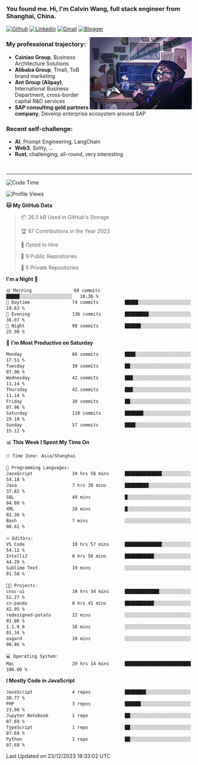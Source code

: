 <!-- Greeting -->
### You found me. Hi, I'm Calvin Wang, full stack engineer from Shanghai, China.

[![Github](https://img.shields.io/badge/-Github-000?style=flat&logo=Github&logoColor=white)](https://github.com/wangjunneil)
[![Linkedin](https://img.shields.io/badge/-LinkedIn-blue?style=flat&logo=Linkedin&logoColor=white)](https://www.linkedin.com/in/wangjunneil/)
[![Gmail](https://img.shields.io/badge/-Gmail-c14438?style=flat&logo=Gmail&logoColor=white)](mailto:wangjunneil@gmail.com)
[![Blogger](https://img.shields.io/badge/-Blogger-gray?style=flat&logo=Blogger&logoColor=white)](https://www.wangjun.dev)

<!--Introduction -->

<img align="right" alt="img" src="https://raw.githubusercontent.com/wangjunneil/wangjunneil/main/imgs/cover_image.png" width="55%" height="auto" />

### My professional trajectory: 
- **Cainiao Group**, Business Architecture Solutions
- **Alibaba Group**, Tmall, ToB brand marketing
- **Ant Group (Alipay)**, International Business Department, cross-border capital R&D services
- **SAP consulting gold partners company**, Develop enterprise ecosystem around SAP
### Recent self-challenge:
- **AI**, Prompt Engineering, LangChain
- **Web3**, Solity, ...
- **Rust**, challenging, all-round, very interesting

<br/>

---
<!-- Your badges -->

<!--START_SECTION:waka-->
![Code Time](http://img.shields.io/badge/Code%20Time-37%20hrs%2030%20mins-blue)

![Profile Views](http://img.shields.io/badge/Profile%20Views-40-blue)

**🐱 My GitHub Data** 

> 📦 26.5 kB Used in GitHub's Storage 
 > 
> 🏆 87 Contributions in the Year 2023
 > 
> 💼 Opted to Hire
 > 
> 📜 9 Public Repositories 
 > 
> 🔑 5 Private Repositories 
 > 
**I'm a Night 🦉** 

```text
🌞 Morning                69 commits          █████░░░░░░░░░░░░░░░░░░░░   18.30 % 
🌆 Daytime                74 commits          █████░░░░░░░░░░░░░░░░░░░░   19.63 % 
🌃 Evening                136 commits         █████████░░░░░░░░░░░░░░░░   36.07 % 
🌙 Night                  98 commits          ██████░░░░░░░░░░░░░░░░░░░   25.99 % 
```
📅 **I'm Most Productive on Saturday** 

```text
Monday                   66 commits          ████░░░░░░░░░░░░░░░░░░░░░   17.51 % 
Tuesday                  30 commits          ██░░░░░░░░░░░░░░░░░░░░░░░   07.96 % 
Wednesday                42 commits          ███░░░░░░░░░░░░░░░░░░░░░░   11.14 % 
Thursday                 42 commits          ███░░░░░░░░░░░░░░░░░░░░░░   11.14 % 
Friday                   30 commits          ██░░░░░░░░░░░░░░░░░░░░░░░   07.96 % 
Saturday                 110 commits         ███████░░░░░░░░░░░░░░░░░░   29.18 % 
Sunday                   57 commits          ████░░░░░░░░░░░░░░░░░░░░░   15.12 % 
```


📊 **This Week I Spent My Time On** 

```text
🕑︎ Time Zone: Asia/Shanghai

💬 Programming Languages: 
JavaScript               10 hrs 58 mins      ██████████████░░░░░░░░░░░   54.18 % 
Java                     7 hrs 39 mins       █████████░░░░░░░░░░░░░░░░   37.82 % 
SQL                      49 mins             █░░░░░░░░░░░░░░░░░░░░░░░░   04.09 % 
XML                      28 mins             █░░░░░░░░░░░░░░░░░░░░░░░░   02.36 % 
Bash                     7 mins              ░░░░░░░░░░░░░░░░░░░░░░░░░   00.61 % 

🔥 Editors: 
VS Code                  10 hrs 57 mins      ██████████████░░░░░░░░░░░   54.12 % 
IntelliJ                 8 hrs 58 mins       ███████████░░░░░░░░░░░░░░   44.29 % 
Sublime Text             19 mins             ░░░░░░░░░░░░░░░░░░░░░░░░░   01.58 % 

🐱‍💻 Projects: 
cnsc-ui                  10 hrs 34 mins      █████████████░░░░░░░░░░░░   52.27 % 
cn-panda                 8 hrs 41 mins       ███████████░░░░░░░░░░░░░░   42.95 % 
redesigned-potato        22 mins             ░░░░░░░░░░░░░░░░░░░░░░░░░   01.86 % 
1.1.0_0                  16 mins             ░░░░░░░░░░░░░░░░░░░░░░░░░   01.34 % 
asgard                   10 mins             ░░░░░░░░░░░░░░░░░░░░░░░░░   00.86 % 

💻 Operating System: 
Mac                      20 hrs 14 mins      █████████████████████████   100.00 % 
```

**I Mostly Code in JavaScript** 

```text
JavaScript               4 repos             ████████░░░░░░░░░░░░░░░░░   30.77 % 
PHP                      3 repos             ██████░░░░░░░░░░░░░░░░░░░   23.08 % 
Jupyter Notebook         1 repo              ██░░░░░░░░░░░░░░░░░░░░░░░   07.69 % 
TypeScript               1 repo              ██░░░░░░░░░░░░░░░░░░░░░░░   07.69 % 
Python                   1 repo              ██░░░░░░░░░░░░░░░░░░░░░░░   07.69 % 
```




 Last Updated on 23/12/2023 18:33:02 UTC
<!--END_SECTION:waka-->
